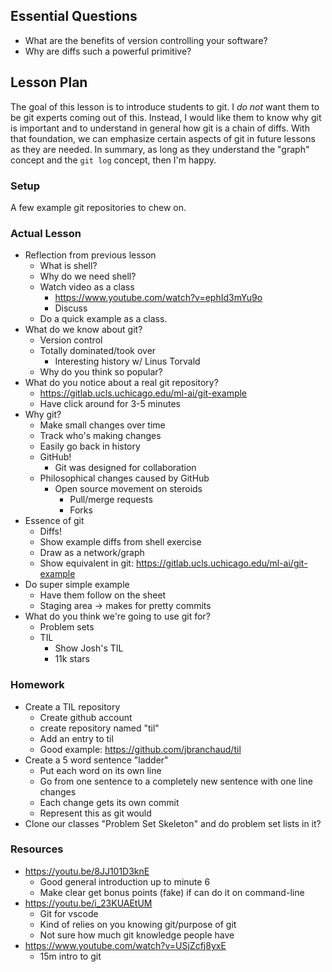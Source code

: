 ## Essential Questions

- What are the benefits of version controlling your software?
- Why are diffs such a powerful primitive?

## Lesson Plan

The goal of this lesson is to introduce students to git. I _do not_ want them to
be git experts coming out of this. Instead, I would like them to know why git is
important and to understand in general how git is a chain of diffs. With that
foundation, we can emphasize certain aspects of git in future lessons as they
are needed. In summary, as long as they understand the "graph" concept and the
`git log` concept, then I'm happy.

### Setup

A few example git repositories to chew on.

### Actual Lesson

- Reflection from previous lesson
    - What is shell?
    - Why do we need shell?
    - Watch video as a class
        - https://www.youtube.com/watch?v=ephId3mYu9o
        - Discuss
    - Do a quick example as a class.
- What do we know about git?
    - Version control
    - Totally dominated/took over
        - Interesting history w/ Linus Torvald
    - Why do you think so popular?
- What do you notice about a real git repository?
    - https://gitlab.ucls.uchicago.edu/ml-ai/git-example
    - Have click around for 3-5 minutes
- Why git?
    - Make small changes over time
    - Track who's making changes
    - Easily go back in history
    - GitHub!
        - Git was designed for collaboration
    - Philosophical changes caused by GitHub
        - Open source movement on steroids
            - Pull/merge requests
            - Forks
- Essence of git
    - Diffs!
    - Show example diffs from shell exercise
    - Draw as a network/graph
    - Show equivalent in git: https://gitlab.ucls.uchicago.edu/ml-ai/git-example
- Do super simple example
    - Have them follow on the sheet
    - Staging area -> makes for pretty commits
- What do you think we're going to use git for?
    - Problem sets
    - TIL
        - Show Josh's TIL
        - 11k stars

### Homework

- Create a TIL repository
    - Create github account
    - create repository named "til"
    - Add an entry to til
    - Good example: https://github.com/jbranchaud/til
- Create a 5 word sentence "ladder"
    - Put each word on its own line
    - Go from one sentence to a completely new sentence with one line changes
    - Each change gets its own commit
    - Represent this as git would
- Clone our classes "Problem Set Skeleton" and do problem set lists in it?

### Resources
- https://youtu.be/8JJ101D3knE
    - Good general introduction up to minute 6
    - Make clear get bonus points (fake) if can do it on command-line
- https://youtu.be/i_23KUAEtUM
    - Git for vscode
    - Kind of relies on you knowing git/purpose of git
    - Not sure how much git knowledge people have
- https://www.youtube.com/watch?v=USjZcfj8yxE
    - 15m intro to git
